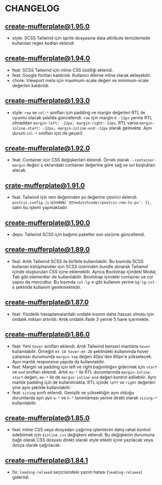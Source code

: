 # CHANGELOG

## create-mufferplate@1.95.0

- style: SCSS Tailwind için sprite dosyasına data attribute temizlemede kullanılan regex kodları eklendi

## create-mufferplate@1.94.0

- feat: SCSS Tailwind için inline CSS özelliği eklendi.
- feat: Google fontları kaldırıldı. Kullanıcı dilerse inline olarak ekleyebilir.
- chore: Viewport meta için maximum-scale değeri ve minimum-scale değerleri kaldırıldı.

## create-mufferplate@1.93.0

- style: `row` ve `col-*` sınıfları için padding ve margin değerleri RTL ile uyumlu olacak şekilde güncellendi. `row` için margin `0 -12px` yerine RTL olmaddan `margin-left: -12px; margin-right:-12px`, RTL varsa `margin-inline-start: -12px; margin-inline-end:-12px` olarak gelmekte. Aynı durum `col-*` sınıfları için de geçerli 

## create-mufferplate@1.92.0

- feat: Container için CSS değişkenleri eklendi. Örnek olarak `--container-margin` değeri o ekrandaki container değerine göre sağ ve sol boşlukları alacak.

## crate-mufferplate@1.91.0

- feat: Tailwind için rem değerinden px değerine çevirici eklendi. `postcss.config.js` içindeki `'@thedutchcoder/postcss-rem-to-px': {},` satırı bu işlemi yapmaktadır.

## create-mufferplate@1.90.0

- deps: Tailwind SCSS için bağımlı paketler son sürüme güncellendi.

## create-mufferplate@1.89.0

- feat: Artık Tailwind SCSS ile birlikte kullanılabilir. Bu kısımda SCSS kullanan kütüphaneler için SCSS üzerinden bundle alınarak Tailwind içinde oluşturulan CSS içine eklenebilir. Ayrıca Bootstrap içindeki Modal, Tab gibi elementler de kullanılabilir. Bootstrap içindeki container ve col yapısı da mevcuttur. Bu kısımda `col-lg-6` gibi kullanım yerine `bg-lg:col-6` şeklinde kullanım gerekmektedir.

## create-mufferplate@1.87.0

- feat: Yüzdelik hesaplamalardaki ondalık kısmın daha hassas olması için ondalık miktarı artırıldı. Artık ondalık ifade 3 yerine 5 hane içermekte.

## create-mufferplate@1.86.0

- feat: Yeni `hover` sınıfları eklendi. Artık Tailwind benzeri mantıkta `hover` kullanılabilir. Örneğin `mt-10 hover:mt-20` şeklindeki kullanımda hover çalışması durumunda `margin-top` değeri 40px'den 80px'e yükselecek. Aynı mantık responsive yapıda da kullanılabilir.
- feat: Margin ve padding için left ve right bağımlılığını gidermek için `start` ve `end` sınıfları eklendi. Artık `ms-*` ile RTL durumlarında `margin-inline-start` değeri, `me-*` ile de `margin-inline-end` değeri kontrol edilebilir. Aynı mantık padding için de kullanılmakta. RTL içinde `left` ve `right` değerleri yine aynı şekilde kullanılabilir.`
- feat: `sizing` sınıfı eklendi. Genişlik ve yüksekliğin aynı olduğu durumlarda ayrı ayrı `w-*` ve `h-*` tanımlaması yerine direkt olarak `sizing-*` kullanılabilir.

## create-mufferplate@1.85.0

- feat: Inline CSS veya dosyadan çağırma işlemlerini daha rahat kontrol edebilmek için `$inline_css` değişkeni eklendi. Bu değişkenin durumuna bağlı olarak CSS dosyası direkt olarak style etiketi içine yazılacak veya dosya olarak çağrılacak.

## create-mufferplate@1.84.1

- fix: `leading-relaxed` seçicisindeki yazım hatası (`leading-relaxes`) giderildi.